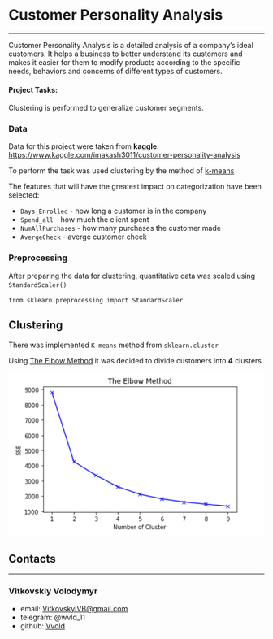 # Customer Personality Analysis
____

Customer Personality Analysis is a detailed analysis of a company’s
ideal customers. It helps a business to better understand its 
customers and makes it easier for them to modify products according
to the specific needs, behaviors and concerns of different types 
of customers.

#### Project Tasks:
Clustering is performed to generalize customer segments.

### Data
Data for this project were taken from **kaggle**:  
https://www.kaggle.com/imakash3011/customer-personality-analysis

To perform the task was used clustering by the method of [k-means](https://en.wikipedia.org/wiki/K-means_clustering)

The features that will have the greatest impact on categorization have been selected:
* `Days_Enrolled` - how long a customer is in the company
* `Spend_all` - how much the client spent
* `NumAllPurchases` - how many purchases the customer made
* `AvergeCheck` - averge customer check

### Preprocessing
After preparing the data for clustering, quantitative data was scaled using `StandardScaler()`
```
from sklearn.preprocessing import StandardScaler
```

## Clustering
There was implemented `K-means` method from `sklearn.cluster`

Using [The Elbow Method](https://en.wikipedia.org/wiki/Elbow_method_(clustering))  it was decided to divide customers into **4** clusters

![num of cluster](https://github.com/Vvold/Customer_Personality_Analysis/blob/master/num_of_cluster.png)

## Contacts

---
### Vitkovskiy Volodymyr
- email: VitkovskyiVB@gmail.com
- telegram: @wvld_11
- github: [Vvold](https://github.com/Vvold)
